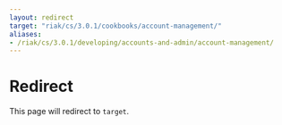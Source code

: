 ```yaml
---
layout: redirect
target: "riak/cs/3.0.1/cookbooks/account-management/"
aliases:
- /riak/cs/3.0.1/developing/accounts-and-admin/account-management/
---
```


# Redirect

This page will redirect to `target`.

